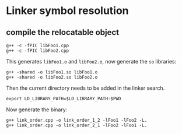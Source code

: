 # Linker symbol resolution

## compile the relocatable object

```
g++ -c -fPIC libFoo1.cpp
g++ -c -fPIC libFoo2.cpp
```
This generates `libFoo1.o` and `libFoo2.o`, now generate the `so`
libraries:

```
g++ -shared -o libFoo1.so libFoo1.o
g++ -shared -o libFoo2.so libFoo2.o
```

Then the current directory needs to be added in the linker search.
```
export LD_LIBRARY_PATH=$LD_LIBRARY_PATH:$PWD
```

Now generate the binary:

```
g++ link_order.cpp -o link_order_1_2 -lFoo1 -lFoo2 -L.
g++ link_order.cpp -o link_order_2_1 -lFoo2 -lFoo1 -L.
```